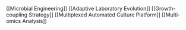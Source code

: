 [[Microbial Engineering]]
[[Adaptive Laboratory Evolution]]
[[Growth-coupling Strategy]]
[[Multiplexed Automated Culture Platform]]
[[Multi-omics Analysis]]
